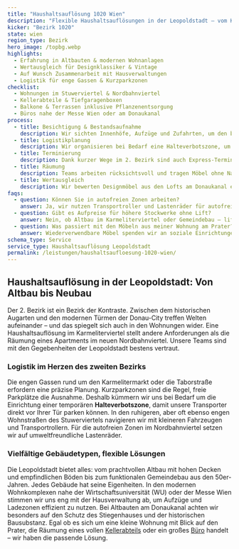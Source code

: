 ```yaml
---
title: "Haushaltsauflösung 1020 Wien"
description: "Flexible Haushaltsauflösungen in der Leopoldstadt – vom Karmeliterviertel bis zu den Donau-City-Neubauten."
kicker: "Bezirk 1020"
state: wien
region_type: Bezirk
hero_image: /topbg.webp
highlights:
  - Erfahrung in Altbauten & modernen Wohnanlagen
  - Wertausgleich für Designklassiker & Vintage
  - Auf Wunsch Zusammenarbeit mit Hausverwaltungen
  - Logistik für enge Gassen & Kurzparkzonen
checklist:
  - Wohnungen im Stuwerviertel & Nordbahnviertel
  - Kellerabteile & Tiefgaragenboxen
  - Balkone & Terrassen inklusive Pflanzenentsorgung
  - Büros nahe der Messe Wien oder am Donaukanal
process:
  - title: Besichtigung & Bestandsaufnahme
    description: Wir sichten Innenhöfe, Aufzüge und Zufahrten, um den besten Ablauf zu planen – egal ob im Altbau am Augarten oder im Neubau bei der WU.
  - title: Logistikplanung
    description: Wir organisieren bei Bedarf eine Halteverbotszone, um die engen Gassen rund um den Karmelitermarkt optimal zu nutzen.
  - title: Terminierung
    description: Dank kurzer Wege im 2. Bezirk sind auch Express-Termine möglich.
  - title: Räumung
    description: Teams arbeiten rücksichtsvoll und tragen Möbel ohne Nachbarschaftslärm durch verwinkelte Stiegenhäuser.
  - title: Wertausgleich
    description: Wir bewerten Designmöbel aus den Lofts am Donaukanal ebenso fair wie Vintage-Funde aus den traditionellen Wohnungen im Stuwerviertel.
faqs:
  - question: Können Sie in autofreien Zonen arbeiten?
    answer: Ja, wir nutzen Transportroller und Lastenräder für autofreie Bereiche wie das Nordbahnviertel und kennen die lokalen Regelungen.
  - question: Gibt es Aufpreise für höhere Stockwerke ohne Lift?
    answer: Nein, ob Altbau im Karmeliterviertel oder Gemeindebau – liftlose Stiegenhäuser kalkulieren wir bereits im Fixpreis ein.
  - question: Was passiert mit den Möbeln aus meiner Wohnung am Prater?
    answer: Wiederverwendbare Möbel spenden wir an soziale Einrichtungen in der Nähe, den Rest entsorgen wir fachgerecht auf den Mistplätzen der MA48.
schema_type: Service
service_type: Haushaltsauflösung Leopoldstadt
permalink: /leistungen/haushaltsaufloesung-1020-wien/
---
```


## Haushaltsauflösung in der Leopoldstadt: Von Altbau bis Neubau

Der 2. Bezirk ist ein Bezirk der Kontraste. Zwischen dem historischen Augarten und den modernen Türmen der Donau-City treffen Welten aufeinander – und das spiegelt sich auch in den Wohnungen wider. Eine Haushaltsauflösung im Karmeliterviertel stellt andere Anforderungen als die Räumung eines Apartments im neuen Nordbahnviertel. Unsere Teams sind mit den Gegebenheiten der Leopoldstadt bestens vertraut.

### Logistik im Herzen des zweiten Bezirks

Die engen Gassen rund um den Karmelitermarkt oder die Taborstraße erfordern eine präzise Planung. Kurzparkzonen sind die Regel, freie Parkplätze die Ausnahme. Deshalb kümmern wir uns bei Bedarf um die Einrichtung einer temporären **Halteverbotszone**, damit unsere Transporter direkt vor Ihrer Tür parken können. In den ruhigeren, aber oft ebenso engen Wohnstraßen des Stuwerviertels navigieren wir mit kleineren Fahrzeugen und Transportrollern. Für die autofreien Zonen im Nordbahnviertel setzen wir auf umweltfreundliche Lastenräder.

### Vielfältige Gebäudetypen, flexible Lösungen

Die Leopoldstadt bietet alles: vom prachtvollen Altbau mit hohen Decken und empfindlichen Böden bis zum funktionalen Gemeindebau aus den 50er-Jahren. Jedes Gebäude hat seine Eigenheiten. In den modernen Wohnkomplexen nahe der Wirtschaftsuniversität (WU) oder der Messe Wien stimmen wir uns eng mit der Hausverwaltung ab, um Aufzüge und Ladezonen effizient zu nutzen. Bei Altbauten am Donaukanal achten wir besonders auf den Schutz des Stiegenhauses und der historischen Bausubstanz. Egal ob es sich um eine kleine Wohnung mit Blick auf den Prater, die Räumung eines vollen [Kellerabteils](/leistungen/kellerraeumung/) oder ein großes [Büro](/leistungen/firmenaufloesung/) handelt – wir haben die passende Lösung.
